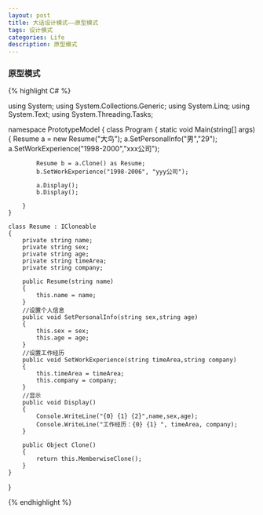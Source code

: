 ```yaml
---
layout: post
title: 大话设计模式——原型模式
tags: 设计模式
categories: Life
description: 原型模式
---
```




### 原型模式

{% highlight C# %}

using System;
using System.Collections.Generic;
using System.Linq;
using System.Text;
using System.Threading.Tasks;

namespace PrototypeModel
{
    class Program
    {
        static void Main(string[] args)
        {
            Resume a = new Resume("大鸟");
            a.SetPersonalInfo("男","29");
            a.SetWorkExperience("1998-2000","xxx公司");

            Resume b = a.Clone() as Resume;
            b.SetWorkExperience("1998-2006", "yyy公司");

            a.Display();
            b.Display();

        }
    }

    class Resume : ICloneable
    {
        private string name;
        private string sex;
        private string age;
        private string timeArea;
        private string company;

        public Resume(string name)
        {
            this.name = name;
        }
        //设置个人信息
        public void SetPersonalInfo(string sex,string age)
        {
            this.sex = sex;
            this.age = age;
        }
        //设置工作经历
        public void SetWorkExperience(string timeArea,string company)
        {
            this.timeArea = timeArea;
            this.company = company;
        }
        //显示
        public void Display()
        {
            Console.WriteLine("{0} {1} {2}",name,sex,age);
            Console.WriteLine("工作经历：{0} {1} ", timeArea, company);
        }

        public Object Clone()
        {
            return this.MemberwiseClone();
        }
    }
}


{% endhighlight %}